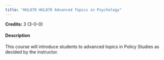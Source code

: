 ```yaml
---
title: "HUL870 HUL870 Advanced Topics in Psychology"
---
```

**Credits:** 3 (3-0-0)

#### Description
This course will introduce students to advanced topics in Policy Studies as decided by the instructor.